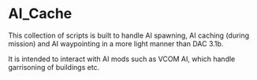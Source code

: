 # AI_Cache

This collection of scripts is built to handle AI spawning, AI caching (during mission) and AI waypointing in a more light manner than DAC 3.1b.

It is intended to interact with AI mods such as VCOM AI, which handle garrisoning of buildings etc.